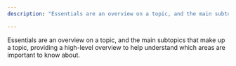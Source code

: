 ```yaml
---
description: "Essentials are an overview on a topic, and the main subtopics that make up a topic, providing a high-level overview to help understand which areas are important to know about."

---
```

Essentials are an overview on a topic, and the main subtopics that make up a topic, providing a high-level overview to help understand which areas are important to know about.
